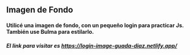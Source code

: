 ## Imagen de Fondo
#### Utilicé una imagen de fondo, con un pequeño login para practicar Js. También use Bulma para estilarlo. 
##### El link para visitar es https://login-image-guada-diaz.netlify.app/
